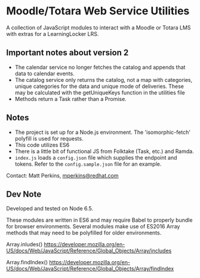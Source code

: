 # Moodle/Totara Web Service Utilities

A collection of JavaScript modules to interact with a Moodle or Totara LMS with extras for a LearningLocker LRS.

## Important notes about version 2

- The calendar service no longer fetches the catalog and appends that data to calendar events.
- The catalog service only returns the catalog, not a map with categories, unique categories for the data and unique mode of deliveries. These may be calculated with the getUniqueKeys function in the utilities file
- Methods return a Task rather than a Promise.

## Notes

- The project is set up for a Node.js environment. The 'isomorphic-fetch' polyfill is used for requests.
- This code utilizes ES6
- There is a little bit of functional JS from Folktake (Task, etc.) and Ramda.
- `index.js` loads a `config.json` file which supplies the endpoint and tokens. Refer to the `config.sample.json` file for an example.

Contact: Matt Perkins, mperkins@redhat.com

## Dev Note

Developed and tested on Node 6.5.

These modules are written in ES6 and may require Babel to properly bundle for browser environments. Several modules make use of ES2016 Array methods that may need to be polyfilled for older environments.

Array.inludes()
https://developer.mozilla.org/en-US/docs/Web/JavaScript/Reference/Global_Objects/Array/includes

Array.findIndex()
https://developer.mozilla.org/en-US/docs/Web/JavaScript/Reference/Global_Objects/Array/findIndex
